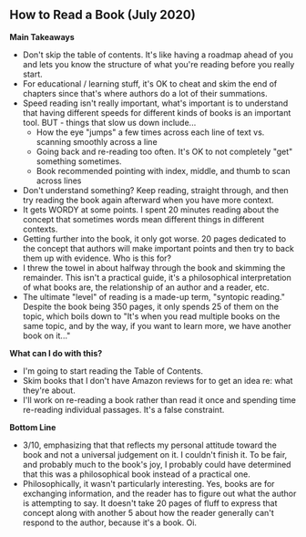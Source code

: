 ## How to Read a Book (July 2020)

**Main Takeaways** 
- Don't skip the table of contents. It's like having a roadmap ahead of you and lets you know the structure of what you're reading before you really start.
- For educational / learning stuff, it's OK to cheat and skim the end of chapters since that's where authors do a lot of their summations.
- Speed reading isn't really important, what's important is to understand that having different speeds for different kinds of books is an important tool. BUT - things that slow us down include...
	- How the eye "jumps" a few times across each line of text vs. scanning smoothly across a line
	- Going back and re-reading too often. It's OK to not completely "get" something sometimes.
	- Book recommended pointing with index, middle, and thumb to scan across lines
- Don't understand something? Keep reading, straight through, and then try reading the book again afterward when you have more context.
- It gets WORDY at some points. I spent 20 minutes reading about the concept that sometimes words mean different things in different contexts.
- Getting further into the book, it only got worse. 20 pages dedicated to the concept that authors will make important points and then try to back them up with evidence. Who is this for?
- I threw the towel in about halfway through the book and skimming the remainder. This isn't a practical guide, it's a philosophical interpretation of what books are, the relationship of an author and a reader, etc.
- The ultimate "level" of reading is a made-up term, "syntopic reading." Despite the book being 350 pages, it only spends 25 of them on the topic, which boils down to "It's when you read multiple books on the same topic, and by the way, if you want to learn more, we have another book on it..."

**What can I do with this?**
- I'm going to start reading the Table of Contents.
- Skim books that I don't have Amazon reviews for to get an idea re: what they're about.
- I'll work on re-reading a book rather than read it once and spending time re-reading individual passages. It's a false  constraint.

**Bottom Line**
- 3/10, emphasizing that that reflects my personal attitude toward the book and not a universal judgement on it. I couldn't finish it. To be fair, and probably much to the book's joy, I probably could have determined that this was a philosophical book instead of a practical one. 
- Philosophically, it wasn't particularly interesting. Yes, books are for exchanging information, and the reader has to figure out what the author is attempting to say. It doesn't take 20 pages of fluff to express that concept along with another 5 about how the reader generally can't respond to the author, because it's a book. Oi.
<!--stackedit_data:
eyJoaXN0b3J5IjpbMTUyMDExNjA2Ml19
-->